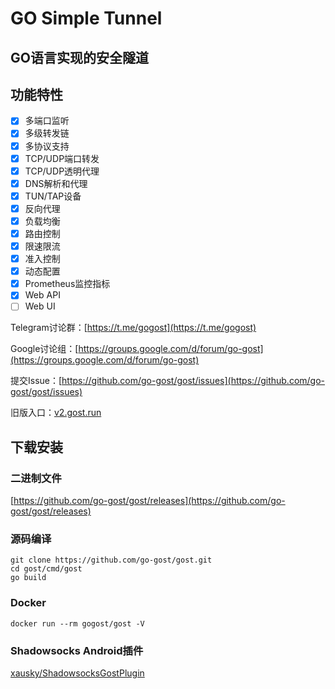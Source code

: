 # GO Simple Tunnel

## GO语言实现的安全隧道

## 功能特性

- [x] 多端口监听
- [x] 多级转发链
- [x] 多协议支持
- [x] TCP/UDP端口转发
- [x] TCP/UDP透明代理
- [x] DNS解析和代理
- [x] TUN/TAP设备
- [x] 反向代理
- [x] 负载均衡
- [x] 路由控制
- [x] 限速限流
- [x] 准入控制
- [x] 动态配置
- [x] Prometheus监控指标
- [x] Web API
- [ ] Web UI

Telegram讨论群：[https://t.me/gogost](https://t.me/gogost)

Google讨论组：[https://groups.google.com/d/forum/go-gost](https://groups.google.com/d/forum/go-gost)

提交Issue：[https://github.com/go-gost/gost/issues](https://github.com/go-gost/gost/issues)

旧版入口：[v2.gost.run](https://v2.gost.run)

## 下载安装

### 二进制文件

[https://github.com/go-gost/gost/releases](https://github.com/go-gost/gost/releases)

### 源码编译

```
git clone https://github.com/go-gost/gost.git
cd gost/cmd/gost
go build
```

### Docker

```
docker run --rm gogost/gost -V
```

### Shadowsocks Android插件

[xausky/ShadowsocksGostPlugin](https://github.com/xausky/ShadowsocksGostPlugin)